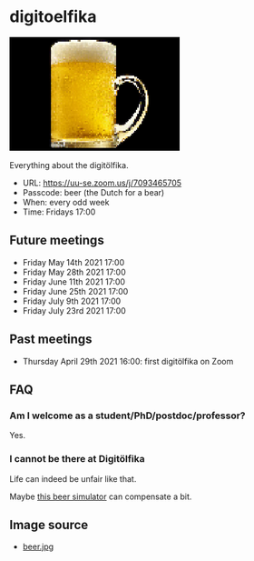 # digitoelfika

![A digitöl](digitaloel_25.png)

Everything about the digitölfika.

 * URL: https://uu-se.zoom.us/j/7093465705
 * Passcode: beer (the Dutch for a bear)
 * When: every odd week
 * Time: Fridays 17:00

## Future meetings
 
 * Friday May 14th 2021 17:00
 * Friday May 28th 2021 17:00
 * Friday June 11th 2021 17:00
 * Friday June 25th 2021 17:00
 * Friday July 9th 2021 17:00
 * Friday July 23rd 2021 17:00

## Past meetings

 * Thursday April 29th 2021 16:00: first digitölfika on Zoom

## FAQ

### Am I welcome as a student/PhD/postdoc/professor?

Yes.

### I cannot be there at Digitölfika

Life can indeed be unfair like that.

Maybe [this beer simulator](https://github.com/richelbilderbeek/beer_sim)
can compensate a bit.

## Image source

 * [beer.jpg](https://commons.wikimedia.org/wiki/File:NCI_Visuals_Food_Beer.jpg)
